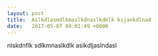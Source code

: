 ```yaml
---
layout: post
title:  Aslkdlasmdlkmaslkdnaslkdmlk ksjankdlnad
date:   2017-05-07 09:01:49 +0000
---
```



nlskdnflk sdlkmnaslkdlk aslkdljaslndasl